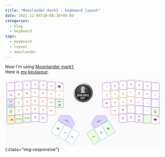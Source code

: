 ```yaml
---
title: "Moonlander mark1 - keyboard layout"
date: 2021-11-04T18:00:30+09:00
categories:
  - blog
  - keyboard
tags:
  - keyboard
  - layout
  - moonlander
---
```


Now I'm using [Moonlander mark1](https://www.zsa.io/moonlander/),  
Here is [my keylayout](https://configure.zsa.io/moonlander/layouts/gYNBa/latest/0).

![keylayout](/assets/images/2021/11-04.png){:class="img-responsive"}